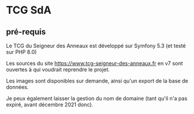 # TCG SdA

## pré-requis
Le TCG du Seigneur des Anneaux est développé sur Symfony 5.3 (et testé sur PHP 8.0)

Les sources du site https://www.tcg-seigneur-des-anneaux.fr en v7 sont ouvertes à qui voudrait reprendre le projet.

Les images sont disponibles sur demande, ainsi qu'un export de la base de données.

Je peux également laisser la gestion du nom de domaine (tant qu'il n'a pas expiré, avant décembre 2021 donc).

